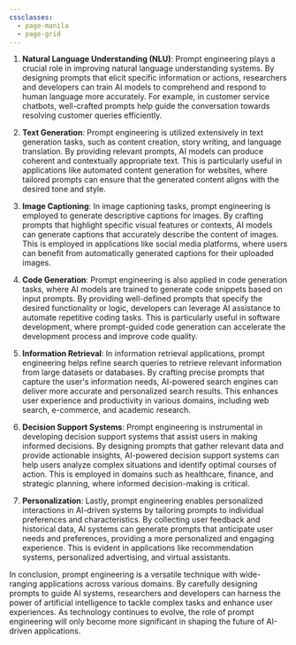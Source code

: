```yaml
---
cssclasses:
  - page-manila
  - page-grid
---
```

1. **Natural Language Understanding (NLU)**:
   Prompt engineering plays a crucial role in improving natural language understanding systems. By designing prompts that elicit specific information or actions, researchers and developers can train AI models to comprehend and respond to human language more accurately. For example, in customer service chatbots, well-crafted prompts help guide the conversation towards resolving customer queries efficiently.

2. **Text Generation**:
   Prompt engineering is utilized extensively in text generation tasks, such as content creation, story writing, and language translation. By providing relevant prompts, AI models can produce coherent and contextually appropriate text. This is particularly useful in applications like automated content generation for websites, where tailored prompts can ensure that the generated content aligns with the desired tone and style.

3. **Image Captioning**:
   In image captioning tasks, prompt engineering is employed to generate descriptive captions for images. By crafting prompts that highlight specific visual features or contexts, AI models can generate captions that accurately describe the content of images. This is employed in applications like social media platforms, where users can benefit from automatically generated captions for their uploaded images.

4. **Code Generation**:
   Prompt engineering is also applied in code generation tasks, where AI models are trained to generate code snippets based on input prompts. By providing well-defined prompts that specify the desired functionality or logic, developers can leverage AI assistance to automate repetitive coding tasks. This is particularly useful in software development, where prompt-guided code generation can accelerate the development process and improve code quality.

5. **Information Retrieval**:
   In information retrieval applications, prompt engineering helps refine search queries to retrieve relevant information from large datasets or databases. By crafting precise prompts that capture the user's information needs, AI-powered search engines can deliver more accurate and personalized search results. This enhances user experience and productivity in various domains, including web search, e-commerce, and academic research.

6. **Decision Support Systems**:
   Prompt engineering is instrumental in developing decision support systems that assist users in making informed decisions. By designing prompts that gather relevant data and provide actionable insights, AI-powered decision support systems can help users analyze complex situations and identify optimal courses of action. This is employed in domains such as healthcare, finance, and strategic planning, where informed decision-making is critical.

7. **Personalization**:
   Lastly, prompt engineering enables personalized interactions in AI-driven systems by tailoring prompts to individual preferences and characteristics. By collecting user feedback and historical data, AI systems can generate prompts that anticipate user needs and preferences, providing a more personalized and engaging experience. This is evident in applications like recommendation systems, personalized advertising, and virtual assistants.

In conclusion, prompt engineering is a versatile technique with wide-ranging applications across various domains. By carefully designing prompts to guide AI systems, researchers and developers can harness the power of artificial intelligence to tackle complex tasks and enhance user experiences. As technology continues to evolve, the role of prompt engineering will only become more significant in shaping the future of AI-driven applications.